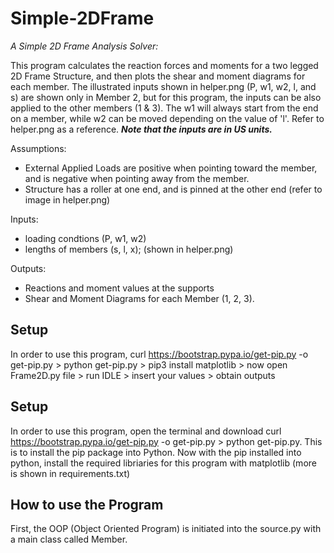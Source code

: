 # Simple-2DFrame
*A Simple 2D Frame Analysis Solver:*

This program calculates the reaction forces and moments for a two legged 2D Frame Structure, and then plots the shear and moment diagrams for each member. The illustrated inputs shown in helper.png (P, w1, w2, l, and s) are shown only in Member 2, but for this program, the inputs can be also applied to the other members (1 & 3). The w1 will always start from the end on a member, while w2 can be moved depending on the value of 'l'. Refer to helper.png as a reference. ***Note that the inputs are in US units.*** 

Assumptions: 
- External Applied Loads are positive when pointing toward the member, and is negative when pointing away from the member. 
- Structure has a roller at one end, and is pinned at the other end (refer to image in helper.png) 

Inputs: 
- loading condtions (P, w1, w2)
- lengths of members (s, l, x); (shown in helper.png)

Outputs:
- Reactions and moment values at the supports
- Shear and Moment Diagrams for each Member (1, 2, 3). 

## Setup 
In order to use this program, curl https://bootstrap.pypa.io/get-pip.py -o get-pip.py > python get-pip.py > pip3 install matplotlib > now open Frame2D.py file > run IDLE > insert your values > obtain outputs 


## Setup 
In order to use this program, open the terminal and download curl https://bootstrap.pypa.io/get-pip.py -o get-pip.py > python get-pip.py. This is to install the pip package into Python.
Now with the pip installed into python, install the required libriaries for this program with matplotlib (more is shown in requirements.txt)

## How to use the Program
First, the OOP (Object Oriented Program) is initiated into the source.py with a main class called Member. 
